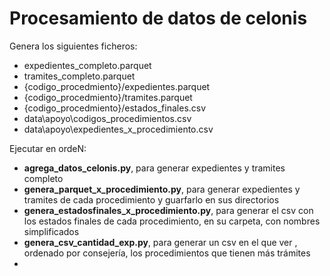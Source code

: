 # Procesamiento de datos de celonis  

Genera los siguientes ficheros:  

- expedientes_completo.parquet
- tramites_completo.parquet
- {codigo_procedmiento}/expedientes.parquet
- {codigo_procedmiento}/tramites.parquet
- {codigo_procedmiento}/estados_finales.csv
- data\apoyo\codigos_procedimientos.csv
- data\apoyo\expedientes_x_procedimiento.csv  
  
Ejecutar en ordeN:  
- **agrega_datos_celonis.py**, para generar expedientes y tramites completo
- **genera_parquet_x_procedimiento.py**, para generar expedientes y tramites de cada procedimiento y guarfarlo en sus directorios
- **genera_estadosfinales_x_procedimiento.py**, para generar el csv con los estados finales de cada procedimiento, en su carpeta, con nombres simplificados
- **genera_csv_cantidad_exp.py**, para generar un csv en el que ver , ordenado por consejería, los procedimientos que tienen más trámites
- 
